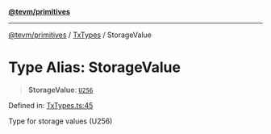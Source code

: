 [**@tevm/primitives**](../../../README.md)

***

[@tevm/primitives](../../../globals.md) / [TxTypes](../README.md) / StorageValue

# Type Alias: StorageValue

> **StorageValue**: [`U256`](../../Uint/type-aliases/U256.md)

Defined in: [TxTypes.ts:45](https://github.com/evmts/tevm-monorepo/blob/main/packages/primitives/src/TxTypes.ts#L45)

Type for storage values (U256)
